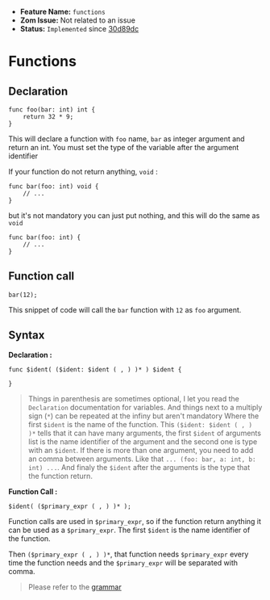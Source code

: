 - **Feature Name:** `functions` 
- **Zom Issue:** Not related to an issue 
- **Status:** `Implemented` since [30d89dc](https://github.com/Larsouille25/mona/commit/30d89dc09819236ed75ebd45ae2cab9cd98d41dd)


# Functions

## Declaration

```
func foo(bar: int) int {
    return 32 * 9;
}
```
This will declare a function with `foo` name, `bar` as integer argument and return an int. You must set the type of the variable after the argument identifier

If your function do not return anything, `void` : 
```
func bar(foo: int) void {
    // ...
}
```
but it's not mandatory you can just put nothing, and this will do the same as `void`
```
func bar(foo: int) {
    // ...
}
```

## Function call

```
bar(12);
```
This snippet of code will call the `bar` function with `12` as `foo` argument.

## Syntax
**Declaration :**
```
func $ident( ($ident: $ident ( , ) )* ) $ident {

}
```
> Things in parenthesis are sometimes optional, I let you read the `Declaration` documentation for variables. And things next to a multiply sign (`*`) can be repeated at the infiny but aren't mandatory
Where the first `$ident` is the name of the function.
This `($ident: $ident ( , ) )*` tells that it can have many arguments, the first `$ident` of arguments list is the name identifier of the argument and the second one is type with an `$ident`. 
If there is more than one argument, you need to add an comma between arguments. Like that `... (foo: bar, a: int, b: int) ...`.
And finaly the `$ident` after the arguments is the type that the function return.

**Function Call :**
```
$ident( ($primary_expr ( , ) )* );
```
Function calls are used in `$primary_expr`, so if the function return anything it can be used as a `$primary_expr`.
The first `$ident` is the name identifier of the function.

Then `($primary_expr ( , ) )*`, that function needs `$primary_expr` every time the function needs and the `$primary_expr` will be separated with comma.

> Please refer to the [grammar](/docs/lang/001-grammar.md)
